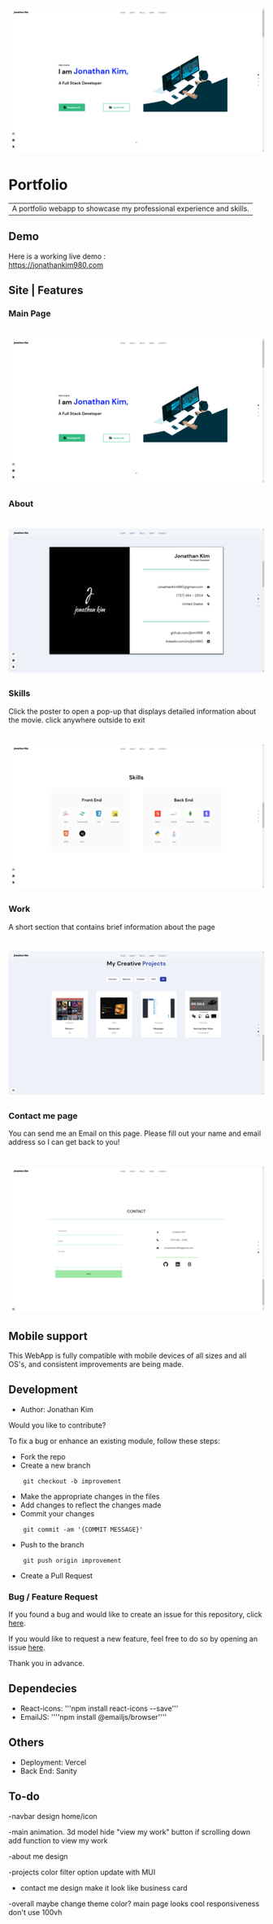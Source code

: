 # ![WebApp](https://github.com/jkim1998/Portfolio/blob/main/screenshot/page1.png)
# Portfolio
<table>
<tr>
<td>
  A portfolio webapp to showcase my professional experience and skills. 
</td>
</tr>
</table>


## Demo
Here is a working live demo :  
https://jonathankim980.com


## Site | Features

### Main Page

# ![WebApp](https://github.com/jkim1998/Portfolio/blob/main/screenshot/page1.png)

### About

# ![WebApp](https://github.com/jkim1998/Portfolio/blob/main/screenshot/page2.png)

### Skills

Click the poster to open a pop-up that displays detailed information about the movie. click anywhere outside to exit 

# ![WebApp](https://github.com/jkim1998/Portfolio/blob/main/screenshot/page3.png)

### Work

A short section that contains brief information about the page 

# ![WebApp](https://github.com/jkim1998/Portfolio/blob/main/screenshot/page4.png)


### Contact me page

You can send me an Email on this page. Please fill out your name and email address so I can get back to you!

# ![WebApp](https://github.com/jkim1998/Portfolio/blob/main/screenshot/page5.png)

## Mobile support
This WebApp is fully compatible with mobile devices of all sizes and all OS's, and consistent improvements are being made.


## Development
- Author: Jonathan Kim

Would you like to contribute?

To fix a bug or enhance an existing module, follow these steps:

- Fork the repo
- Create a new branch 
```
    git checkout -b improvement
```
- Make the appropriate changes in the files
- Add changes to reflect the changes made
- Commit your changes 
```
    git commit -am '{COMMIT MESSAGE}'
```
- Push to the branch 
```
    git push origin improvement
```
- Create a Pull Request 

### Bug / Feature Request

If you found a bug and would like to create an issue for this repository, click [here](https://github.com/jkim1998/Portfolio/issues/new).

If you would like to request a new feature, feel free to do so by opening an issue [here](https://github.com/jkim1998/Portfolio/issues/new).

Thank you in advance.

## Dependecies 

- React-icons: '''npm install react-icons --save'''
- EmailJS: ''''npm install @emailjs/browser''''


## Others

- Deployment: Vercel
- Back End: Sanity

## To-do

-navbar 
    design
    home/icon

-main
    animation. 
    3d model
    hide "view my work" button if scrolling down
    add function to view my work 

-about me 
    design 

-projects
    color
    filter option
    update with MUI

- contact me 
    design 
        make it look like business card 

-overall 
    maybe change theme color? 
    main page looks cool 
    responsiveness 
    don't use 100vh